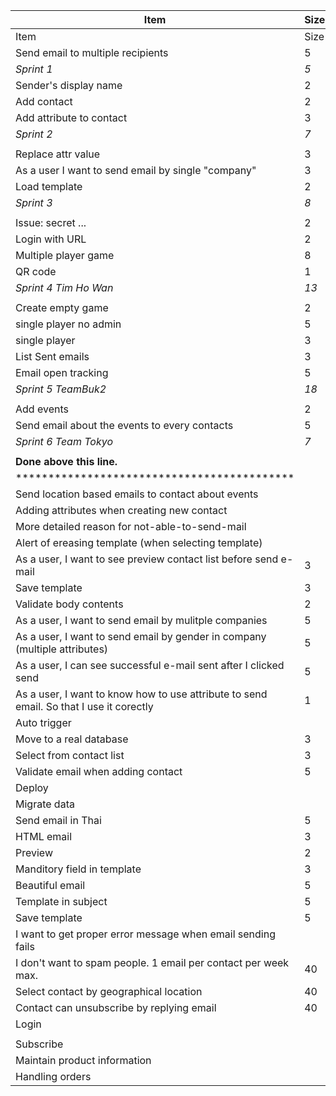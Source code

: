 | Item                                                           | Size | Value |
|----------------------------------------------------------------|----|---|
| Item                                                                                    | Size |   |
| Send email to multiple recipients                                                       | 5    |   |
| *Sprint 1*                                                                              | *5*  |   |
| Sender's display name                                                                   | 2    |   |
| Add contact                                                                             | 2    |   |
| Add attribute to contact                                                                | 3    |   |
| *Sprint 2*                                                                              | *7*  |   |
| | | |
| Replace attr value                                                                      | 3    |   |
| As a user I want to send email by single "company"                                      | 3    |   |
| Load template                                                                           | 2    |   |
| *Sprint 3*                                                                              | *8*  |   |
| | | |
| Issue: secret ...                                                                       | 2    |   |
| Login with URL   | 2  | |
| Multiple player game   | 8  | |
| QR code   | 1  | |
| *Sprint 4 Tim Ho Wan*                                                                       | *13*  |   |
| | | |
| Create empty game   | 2  | |
| single player no admin | 5  | |
| single player | 3  | |
| List Sent emails | 3  | |
| Email open tracking | 5  | |
| *Sprint 5 TeamBuk2*                                                                       | *18*  |   |
| | | |
| Add events   | 2  | |
| Send email about the events to every contacts  | 5  | |
| *Sprint 6 Team Tokyo*                                                                       | *7*  |   |
| | | |
| **Done above this line.**                                                               |      |   |
| ******************************************* | |
| Send location based emails to contact about events | | |
| Adding attributes when creating new contact                                             |      |   |
| More detailed reason for not-able-to-send-mail                                          |      |   |
| Alert of ereasing template (when selecting template)                                    |      |   |
| As a user, I want to see preview contact list before send e-mail                        | 3    |   |
| Save template                                                                           | 3    |   |
| Validate body contents                                                                  | 2    |   |
| As a user, I want to send email by mulitple companies                                   | 5    |   |
| As a user, I want to send email by gender in company (multiple attributes)              | 5    |   |
| As a user, I can see successful e-mail sent after I clicked send                        | 5    |   |
| As a user, I want to know how to use attribute to send email. So that I use it corectly | 1    |   |
| Auto trigger                                                                            |      |   |
| Move to a real database                                                                 | 3    |   |
| Select from contact list                                                                | 3    |   |
| Validate email when adding contact                                                      | 5    |   |
| Deploy                                                                                  |      |   |
| Migrate data                                                                            |      |   |
| Send email in Thai                                                                      | 5    |   |
| HTML email                                                                              | 3    |   |
| Preview                                                                                 | 2    |   |
| Manditory field in template                                                             | 3    |   |
| Beautiful email                                                                         | 5    |   |
| Template in subject                                                                     | 5    |   |
| Save template                                                                           | 5    |   |
| I want to get proper error message when email sending fails                             |      |   |
| I don't want to spam people. 1 email per contact per week max.                          | 40   |   |
| Select contact by geographical location                                                 | 40   |   |
| Contact can unsubscribe by replying email                                               | 40   |   |
| Login                                                                                   |      |   |
|                                                                                         |      |   |
| Subscribe                                                                               |      |   |
| Maintain product information                                                            |      |   |
| Handling orders                                                                         |      |   |
